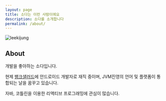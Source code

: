 ```yaml
---
layout: page
title: 소다는 이런 사람이에요
description: 소다를 소개합니다
permalink: /about/
---
```


<img itemprop="image" class="img-rounded" src="https://imgur.com/oilX6wP.jpg" alt="leekijung">

## About

개발을 좋아하는 소다입니다.

현제 [뱅크샐러드](http://banksalad.com)에 안드로이드 개발자로 재직 중이며, JVM진영의 언어 및 플랫폼이 통합되는 날을 꿈꾸고 있습니다.

자바, 코틀린을 이용한 리액티브 프로그래밍에 관심이 많습니다.
